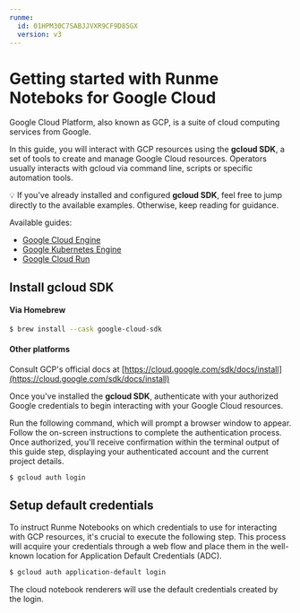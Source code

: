 ```yaml
---
runme:
  id: 01HPM30C7SABJJVXR9CF9D85GX
  version: v3
---
```


# Getting started with Runme Noteboks for Google Cloud

Google Cloud Platform, also known as GCP, is a suite of cloud computing services from Google.

In this guide, you will interact with GCP resources using the **gcloud SDK**, a set of tools to create and manage Google Cloud resources. Operators usually interacts with gcloud via command line, scripts or specific automation tools.

💡 If you've already installed and configured **gcloud SDK**, feel free to jump directly to the available examples. Otherwise, keep reading for guidance.

Available guides:

- [Google Cloud Engine](gce.md)
- [Google Kubernetes Engine](gke.md)
- [Google Cloud Run](cloudRun.md)

## Install gcloud SDK

#### Via Homebrew

```sh {"id":"01HPM36BJYQPJNPRXN1XEG5GTB"}
$ brew install --cask google-cloud-sdk
```

#### Other platforms

Consult GCP's official docs at [https://cloud.google.com/sdk/docs/install](https://cloud.google.com/sdk/docs/install)

Once you've installed the **gcloud SDK**, authenticate with your authorized Google credentials to begin interacting with your Google Cloud resources.

Run the following command, which will prompt a browser window to appear. Follow the on-screen instructions to complete the authentication process. Once authorized, you'll receive confirmation within the terminal output of this guide step, displaying your authenticated account and the current project details.

```sh {"background":"true","id":"01HPM3806ZWYRNJYXK4KW3KQ4M"}
$ gcloud auth login
```

## Setup default credentials

To instruct Runme Notebooks on which credentials to use for interacting with GCP resources, it's crucial to execute the following step. This process will acquire your credentials through a web flow and place them in the well-known location for Application Default Credentials (ADC).

```sh {"id":"01HQ6D3C0HGXBM29YNH9Z7H9R9","name":"set-gcloud-default"}
$ gcloud auth application-default login
```

The cloud notebook renderers will use the default credentials created by the login.